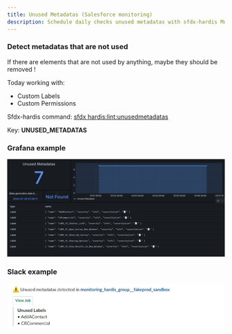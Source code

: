 ```yaml
---
title: Unused Metadatas (Salesforce monitoring)
description: Schedule daily checks unused metadatas with sfdx-hardis Monitoring
---
```

<!-- markdownlint-disable MD013 -->

### Detect metadatas that are not used

If there are elements that are not used by anything, maybe they should be removed !

Today working with:

- Custom Labels
- Custom Permissions

Sfdx-hardis command: [sfdx hardis:lint:unusedmetadatas](https://sfdx-hardis.cloudity.com/hardis/lint/unusedmetadatas/)

Key: **UNUSED_METADATAS**

### Grafana example

![](assets/images/screenshot-monitoring-unused-metadatas-grafana.jpg)

### Slack example

![](assets/images/screenshot-monitoring-unused-metadatas.jpg)